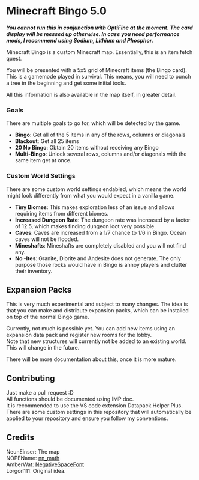 # Minecraft Bingo 5.0
***You cannot run this in conjunction with OptiFine at the moment. The card display will be messed up otherwise.
In case you need performance mods, I recommend using Sodium, Lithium and Phosphor.***

Minecraft Bingo is a custom Minecraft map. Essentially, this is an item fetch quest.

You will be presented with a 5x5 grid of Minecraft items (the Bingo card).
This is a gamemode played in survival. This means, you will need to punch a tree in the beginning and get some initial tools.

All this information is also available in the map itself, in greater detail.

### Goals
There are multiple goals to go for, which will be detected by the game.

* **Bingo**: Get all of the 5 items in any of the rows, columns or diagonals
* **Blackout**: Get all 25 items
* **20 No Bingo**: Obtain 20 items without receiving any Bingo
* **Multi-Bingo**: Unlock several rows, columns and/or diagonals with the same item get at once.

### Custom World Settings
There are some custom world settings endabled, which means the world might look differently from what you would expect in a vanilla game.

* **Tiny Biomes**: This makes exploration less of an issue and allows requiring items from different biomes.
* **Increased Dungeon Rate**: The dungeon rate was increased by a factor of 12.5, which makes finding dungeon loot very possible.
* **Caves**: Caves are increased from a 1/7 chance to 1/6 in Bingo. Ocean caves will not be flooded.
* **Mineshafts**: Mineshafts are completely disabled and you will not find any.
* **No -Ites**: Granite, Diorite and Andesite does not generate. The only purpose those rocks would have in Bingo is annoy players and clutter their inventory.


## Expansion Packs
This is very much experimental and subject to many changes. The idea is that you can make and distribute expansion packs, which can be installed on top of the normal Bingo game.

Currently, not much is possible yet. You can add new items using an expansion data pack and register new rooms for the lobby.  
Note that new structures will currently not be added to an existing world. This will change in the future.

There will be more documentation about this, once it is more mature.

## Contributing
Just make a pull request :D  
All functions should be documented using IMP doc.  
It is recommended to use the VS code extension Datapack Helper Plus. There are some custom settings in this repository that will automatically be applied to your repository and ensure you follow my conventions.

## Credits
NeunEinser: The map  
NOPEName: [nn_math](https://github.com/NOPEname/nn_math)  
AmberWat: [NegativeSpaceFont](https://github.com/AmberWat/NegativeSpaceFont/releases)  
Lorgon111: Original idea.
